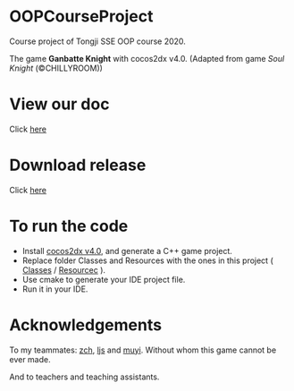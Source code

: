 # OOPCourseProject
Course project of Tongji SSE OOP course 2020.

The game **Ganbatte Knight** with cocos2dx v4.0.
(Adapted from game *Soul Knight* (©CHILLYROOM))

# View our doc
Click [here](Agenda/doc.md)

# Download release
Click [here](https://github.com/PlusOneZ/OOPCourseProject/releases)

# To run the code
* Install [cocos2dx v4.0](https://www.cocos.com/cocos2dx), and generate a C++ game project.  
* Replace folder Classes and Resources with the ones in this project ( [Classes](Classes) / [Resourcec](Resources) ).
* Use cmake to generate your IDE project file.
* Run it in your IDE.

# Acknowledgements
To my teammates: [zch](https://github.com/1918190), [ljs](https://github.com/LJSRabbit) and [muyi](https://github.com/muyi-TJ). Without whom this game cannot be ever made.

And to teachers and teaching assistants.
